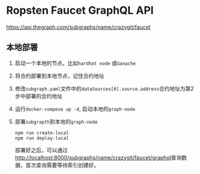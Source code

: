 # Ropsten Faucet GraphQL API

https://api.thegraph.com/subgraphs/name/crazygit/faucet

## 本地部署

1. 启动一个本地的节点，比如`hardhat node` 或`Ganache`
2. 将合约部署到本地节点，记住合约地址
3. 修改`subgraph.yaml`文件中的`dataSources[0].source.address`合约地址为第2步中部署的合约地址
4. 运行`docker-compose up -d`, 启动本地的`graph-node`
5. 部署`subgrapth`到本地的`graph-node`

   ```shell
   npm run create-local
   npm run deploy-local
   ```

   部署好之后，可以通过<http://localhost:8000/subgraphs/name/crazygit/faucet/graphql>查询数据，首次查询需要等待索引创建好。

